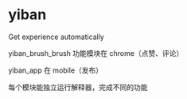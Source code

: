 # yiban
 Get experience automatically
 
yiban_brush_brush 功能模块在 chrome（点赞、评论）

yiban_app 在 mobile（发布）

每个模块能独立运行解释器，完成不同的功能
